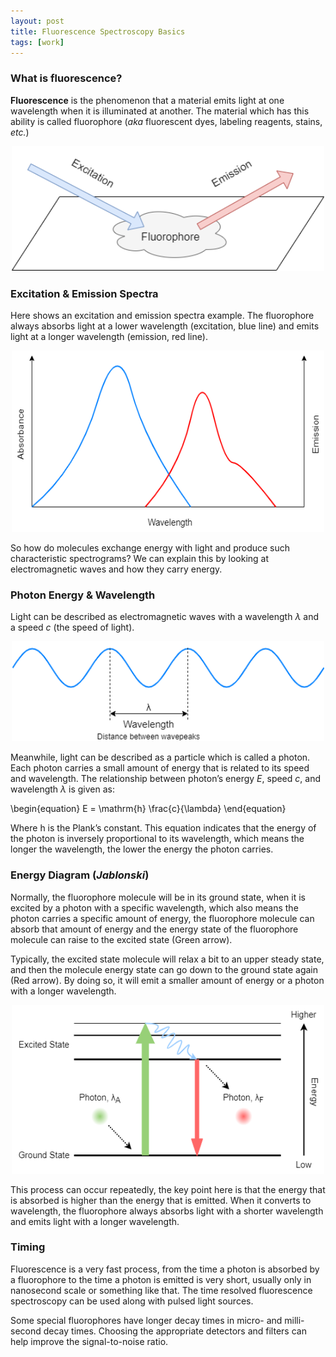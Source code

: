 ```yaml
---
layout: post
title: Fluorescence Spectroscopy Basics
tags: [work]
---
```


<script src="https://cdn.mathjax.org/mathjax/latest/MathJax.js?config=TeX-AMS-MML_HTMLorMML" type="text/javascript"></script> <script type="text/x-mathjax-config"> MathJax.Hub.Config({ tex2jax: { skipTags: ['script', 'noscript', 'style', 'textarea', 'pre'], inlineMath: [['$','$']] } }); </script>

### What is fluorescence? ###

**Fluorescence** is the phenomenon that a material emits light at one wavelength when it is illuminated at another. 
The material which has this ability is called fluorophore (*aka* fluorescent dyes, labeling reagents, stains, *etc.*)

<p align="center">
  <img width="500" height="200" src="https://github.com/PatrickYLi/patrickyli.github.io/blob/368380896897d8528c051eb98ebe16e27d6b5e68/imgs/FluorescenceSpectroscopy/FluorescenceBasics/Fluorescence_Illustration.png">
</p>

### Excitation & Emission Spectra ###

Here shows an excitation and emission spectra example. The fluorophore always absorbs light at a lower wavelength 
(excitation, blue line) and emits light at a longer wavelength (emission, red line).

<p align="center">            
  <img width="500" height="290" src="https://github.com/PatrickYLi/patrickyli.github.io/blob/368380896897d8528c051eb98ebe16e27d6b5e68/imgs/FluorescenceSpectroscopy/FluorescenceBasics/ExcitationAndEmissionSpectra.png">
</p>

So how do molecules exchange energy with light and produce such characteristic spectrograms? 
We can explain this by looking at electromagnetic waves and how they carry energy.

### Photon Energy & Wavelength ###

Light can be described as electromagnetic waves with a wavelength $\lambda$ and a speed $c$ (the speed of light).

<p align="center">            
  <img width="500" height="160" src="https://github.com/PatrickYLi/patrickyli.github.io/blob/368380896897d8528c051eb98ebe16e27d6b5e68/imgs/FluorescenceSpectroscopy/FluorescenceBasics/photon1.png">
</p>

Meanwhile, light can be described as a particle which is called a photon. 
Each photon carries a small amount of energy that is related to its speed and wavelength. 
The relationship between photon’s energy $E$, speed $c$, and wavelength $\lambda$ is given as:

\begin{equation}
E = \mathrm{h} \frac{c}{\lambda}
\end{equation}

Where $\mathrm{h}$ is the Plank’s constant. This equation indicates that the energy of the photon is inversely proportional to its wavelength,
which means the longer the wavelength, the lower the energy the photon carries.

### Energy Diagram (*Jablonski*) ###

Normally, the fluorophore molecule will be in its ground state, when it is excited by a photon with a specific wavelength, 
which also means the photon carries a specific amount of energy, the fluorophore molecule can absorb that amount of energy and the energy 
state of the fluorophore molecule can raise to the excited state (Green arrow).

Typically, the excited state molecule will relax a bit to an upper steady state, and then the molecule energy state can go down to the ground state again 
(Red arrow). By doing so, it will emit a smaller amount of energy or a photon with a longer wavelength.

<p align="center">            
  <img width="500" height="270" src="https://github.com/PatrickYLi/patrickyli.github.io/blob/368380896897d8528c051eb98ebe16e27d6b5e68/imgs/FluorescenceSpectroscopy/FluorescenceBasics/diagram1.png">
</p>

This process can occur repeatedly, the key point here is that the energy that is absorbed is higher than the energy that is emitted. 
When it converts to wavelength, the fluorophore always absorbs light with a shorter wavelength and emits light with a longer wavelength. 

### Timing ###

Fluorescence is a very fast process, from the time a photon is absorbed by a fluorophore to the time a photon is emitted is very short, 
usually only in nanosecond scale or something like that. The time resolved fluorescence spectroscopy can be used along with pulsed light sources.

Some special fluorophores have longer decay times in micro- and milli-second decay times. Choosing the appropriate detectors and filters can help 
improve the signal-to-noise ratio.
